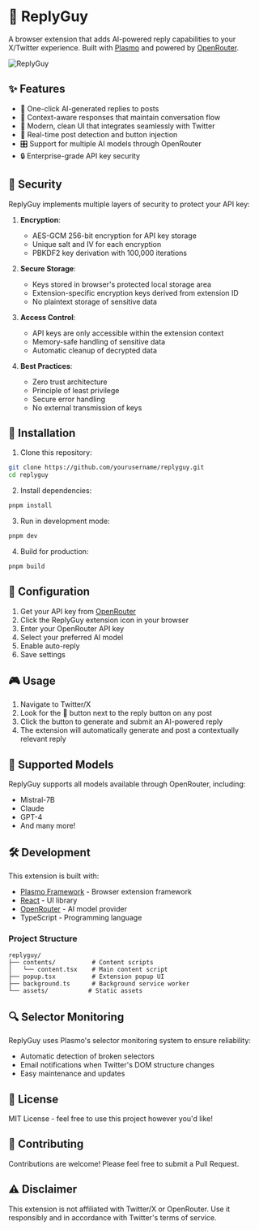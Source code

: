 # 🤖 ReplyGuy

A browser extension that adds AI-powered reply capabilities to your X/Twitter experience. Built with [Plasmo](https://www.plasmo.com/) and powered by [OpenRouter](https://openrouter.ai/).

![ReplyGuy](https://i.imgur.com/LZbAgI6.png)

## ✨ Features

- 🤖 One-click AI-generated replies to posts
- 🎯 Context-aware responses that maintain conversation flow
- 🎨 Modern, clean UI that integrates seamlessly with Twitter
- 🔄 Real-time post detection and button injection
- 🎛️ Support for multiple AI models through OpenRouter
- 🔒 Enterprise-grade API key security

## 🔐 Security

ReplyGuy implements multiple layers of security to protect your API key:

1. **Encryption**:

   - AES-GCM 256-bit encryption for API key storage
   - Unique salt and IV for each encryption
   - PBKDF2 key derivation with 100,000 iterations

2. **Secure Storage**:

   - Keys stored in browser's protected local storage area
   - Extension-specific encryption keys derived from extension ID
   - No plaintext storage of sensitive data

3. **Access Control**:

   - API keys are only accessible within the extension context
   - Memory-safe handling of sensitive data
   - Automatic cleanup of decrypted data

4. **Best Practices**:
   - Zero trust architecture
   - Principle of least privilege
   - Secure error handling
   - No external transmission of keys

## 🚀 Installation

1. Clone this repository:

```bash
git clone https://github.com/yourusername/replyguy.git
cd replyguy
```

2. Install dependencies:

```bash
pnpm install
```

3. Run in development mode:

```bash
pnpm dev
```

4. Build for production:

```bash
pnpm build
```

## 🔧 Configuration

1. Get your API key from [OpenRouter](https://openrouter.ai/)
2. Click the ReplyGuy extension icon in your browser
3. Enter your OpenRouter API key
4. Select your preferred AI model
5. Enable auto-reply
6. Save settings

## 🎮 Usage

1. Navigate to Twitter/X
2. Look for the 🤖 button next to the reply button on any post
3. Click the button to generate and submit an AI-powered reply
4. The extension will automatically generate and post a contextually relevant reply

## 🧩 Supported Models

ReplyGuy supports all models available through OpenRouter, including:

- Mistral-7B
- Claude
- GPT-4
- And many more!

## 🛠️ Development

This extension is built with:

- [Plasmo Framework](https://www.plasmo.com/) - Browser extension framework
- [React](https://reactjs.org/) - UI library
- [OpenRouter](https://openrouter.ai/) - AI model provider
- TypeScript - Programming language

### Project Structure

```
replyguy/
├── contents/          # Content scripts
│   └── content.tsx    # Main content script
├── popup.tsx          # Extension popup UI
├── background.ts      # Background service worker
└── assets/           # Static assets
```

## 🔍 Selector Monitoring

ReplyGuy uses Plasmo's selector monitoring system to ensure reliability:

- Automatic detection of broken selectors
- Email notifications when Twitter's DOM structure changes
- Easy maintenance and updates

## 📝 License

MIT License - feel free to use this project however you'd like!

## 🤝 Contributing

Contributions are welcome! Please feel free to submit a Pull Request.

## ⚠️ Disclaimer

This extension is not affiliated with Twitter/X or OpenRouter. Use it responsibly and in accordance with Twitter's terms of service.
